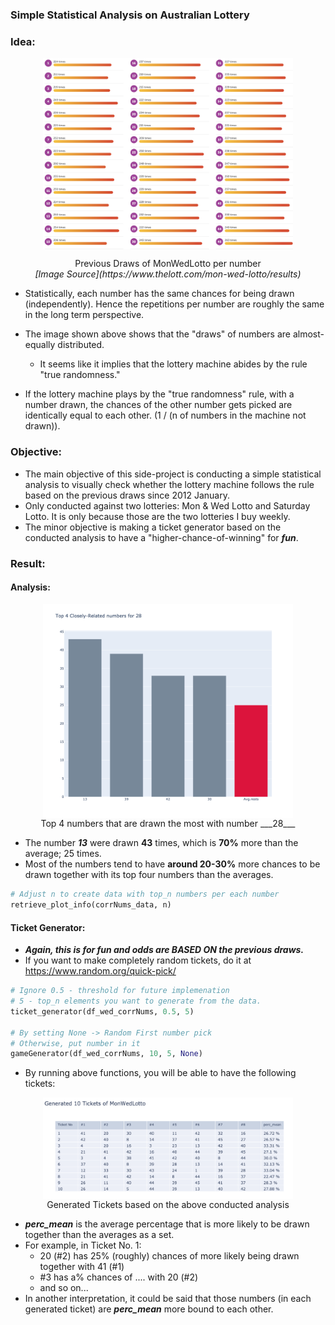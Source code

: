 ### Simple Statistical Analysis on Australian Lottery


### Idea:

<p align="center">
<img src="src/past_draws.png" alt="previous draws" width="400" align="center"/>
</p>
<p align="center">
Previous Draws of MonWedLotto per number <br>
<em>[Image Source](https://www.thelott.com/mon-wed-lotto/results)</em>
</p>

* Statistically, each number has the same chances for being drawn (independently). Hence the repetitions per number are roughly the same in the long term perspective.

* The image shown above shows that the "draws" of numbers are almost-equally distributed.
  * It seems like it implies that the lottery machine abides by the rule "true randomness."

* If the lottery machine plays by the "true randomness" rule, with a number drawn, the chances of the other number gets picked are identically equal to each other. (1 / (n of numbers in the machine not drawn)).

### Objective:
* The main objective of this side-project is conducting a simple statistical analysis to visually check whether the lottery machine follows the rule based on the previous draws since 2012 January.
* Only conducted against two lotteries: Mon & Wed Lotto and Saturday Lotto. It is only because those are the two lotteries I buy weekly.
* The minor objective is making a ticket generator based on the conducted analysis to have a "higher-chance-of-winning" for ___fun___.


### Result:
#### Analysis:

<p align="center">
<img src="src/top_n_plot.png" alt="top 4 for number 28" width="400" align="center"/> <br>
Top 4 numbers that are drawn the most with number ___28___
</p>

* The number ___13___ were drawn __43__ times, which is __70%__ more than the average; 25 times.
* Most of the numbers tend to have __around 20-30%__ more chances to be drawn together with its top four numbers than the averages.

```python
# Adjust n to create data with top_n numbers per each number
retrieve_plot_info(corrNums_data, n)
```

#### Ticket Generator:

* ___Again, this is for fun and odds are BASED ON the previous draws.___
* If you want to make completely random tickets, do it at https://www.random.org/quick-pick/

```python
# Ignore 0.5 - threshold for future implemenation
# 5 - top_n elements you want to generate from the data.
ticket_generator(df_wed_corrNums, 0.5, 5)

# By setting None -> Random First number pick
# Otherwise, put number in it
gameGenerator(df_wed_corrNums, 10, 5, None)
```

* By running above functions, you will be able to have the following tickets:

<p align="center">
<img src="src/table_plot.png" alt="top 4 for number 28" width="400" align="center"/> <br>
Generated Tickets based on the above conducted analysis
</p>

* ___perc_mean___ is the average percentage that is more likely to be drawn together than the averages as a set.
* For example, in Ticket No. 1:
    * 20 (#2) has 25% (roughly) chances of more likely being drawn together with 41 (#1)
    * #3 has a% chances of .... with 20 (#2)
    * and so on...
* In another interpretation, it could be said that those numbers (in each generated ticket) are ___perc_mean___ more bound to each other.
